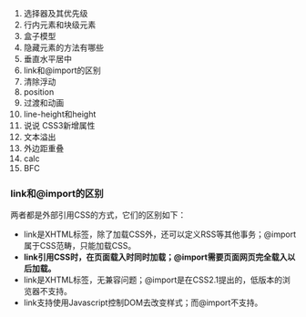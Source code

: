 1. 选择器及其优先级
2. 行内元素和块级元素
3. 盒子模型
4. 隐藏元素的方法有哪些
5. 垂直水平居中
6. link和@import的区别
7. 清除浮动
8. position
9. 过渡和动画
10. line-height和height
11. 说说 CSS3新增属性
12. 文本溢出
13. 外边距重叠
14. calc
15. BFC



### link和@import的区别

两者都是外部引用CSS的方式，它们的区别如下：

- link是XHTML标签，除了加载CSS外，还可以定义RSS等其他事务；@import属于CSS范畴，只能加载CSS。
- **link引用CSS时，在页面载入时同时加载；@import需要页面网页完全载入以后加载。**
- link是XHTML标签，无兼容问题；@import是在CSS2.1提出的，低版本的浏览器不支持。
- link支持使用Javascript控制DOM去改变样式；而@import不支持。

